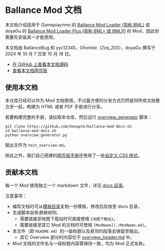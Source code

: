 # Ballance Mod 文档

本文档介绍适用于 Gamepiaynmo 的 [Ballance Mod Loader (简称 BML)](https://github.com/Gamepiaynmo/BallanceModLoader) 或 doyaGu 的 [Ballance Mod Loader Plus (简称 BML+ 或 BMLP)](https://github.com/doyaGu/BallanceModLoaderPlus) 的 Mod，因此你需要先安装其一才能使用。

本文档由 BallanceBug 和 yyc12345、Ghomist（Zzq_203）、doyaGu 撰写于 2024 年 10 月 7 日至 10 月 18 日。

- [在 GitHub 上查看本文档源码](https://github.com/Xenapte/ballance-mod-docs-zh)
- [查看本文档网页版](https://bcrc.site/docs/mods)

## 使用本文档

本仓库已经可以作为 Mod 文档使用，不过最方便的分发方式仍然是将所有文档整合至一起，构建为 HTML 或者 PDF 手册进行分享。

若要构建完整的手册，请拉取本仓库，然后运行 [overview_generator](./overview_generator.py) 脚本：

```shell
git clone https://github.com/Xenapte/ballance-mod-docs-zh
cd ballance-mod-docs-zh
python overview_generator.py
```

输出文件为 `test_overview.md`。

除此之外，我们自己搭建的[网页版手册](https://bcrc.site/docs/mods)还使用了一些[自定义 CSS 样式](styles/custom.css)。

## 贡献本文档

每一个 Mod 使用独立一个 markdown 文件，详见 [docs 目录](./docs/)。

注意事项：

- 编写文档时可从[模板目录](./templates/)复制一份模板，修改后存放至 docs 目录。
- 生成脚本自带*替换规则*。
  * 需要链接至地图下载站时可直接使用 `{地图下载站}`。
  * 需要链接至其它 Mod 的文档时可使用 `[ModName](./ModName.md)`。
- 本文件（即 `README.md`）的一级标题以及紧邻的段落会保留至输出。
  * 其它 Overview 部分的内容位于 [overview_header.md](./overview_header.md) 中。
- Mod 文档的文件名与一级标题内容需保持一致，均为 Mod 正式名称。
